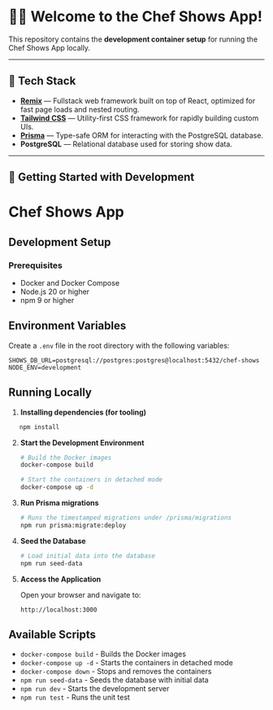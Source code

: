 # 👨‍🍳 Welcome to the Chef Shows App!

This repository contains the **development container setup** for running the Chef Shows App locally.

---

## 🧱 Tech Stack

- [**Remix**](https://remix.run/) — Fullstack web framework built on top of React, optimized for fast page loads and nested routing.
- [**Tailwind CSS**](https://tailwindcss.com/) — Utility-first CSS framework for rapidly building custom UIs.
- [**Prisma**](https://www.prisma.io/) — Type-safe ORM for interacting with the PostgreSQL database.
- **PostgreSQL** — Relational database used for storing show data.

---

## 🚀 Getting Started with Development

# Chef Shows App

## Development Setup

### Prerequisites
- Docker and Docker Compose
- Node.js 20 or higher
- npm 9 or higher

## Environment Variables

Create a `.env` file in the root directory with the following variables:
```env
SHOWS_DB_URL=postgresql://postgres:postgres@localhost:5432/chef-shows
NODE_ENV=development
```

## Running Locally

1. **Installing dependencies (for tooling)**
```bash
   npm install
   ```

2. **Start the Development Environment**
   ```bash
   # Build the Docker images
   docker-compose build

   # Start the containers in detached mode
   docker-compose up -d

3. **Run Prisma migrations**
   ```bash
   # Runs the timestamped migrations under /prisma/migrations
   npm run prisma:migrate:deploy
   ```

4. **Seed the Database**
   ```bash
   # Load initial data into the database
   npm run seed-data
   ```

5. **Access the Application**
   
   Open your browser and navigate to:
   ```
   http://localhost:3000
   ```

## Available Scripts

- `docker-compose build` - Builds the Docker images
- `docker-compose up -d` - Starts the containers in detached mode
- `docker-compose down` - Stops and removes the containers
- `npm run seed-data` - Seeds the database with initial data
- `npm run dev` - Starts the development server
- `npm run test` - Runs the unit test


